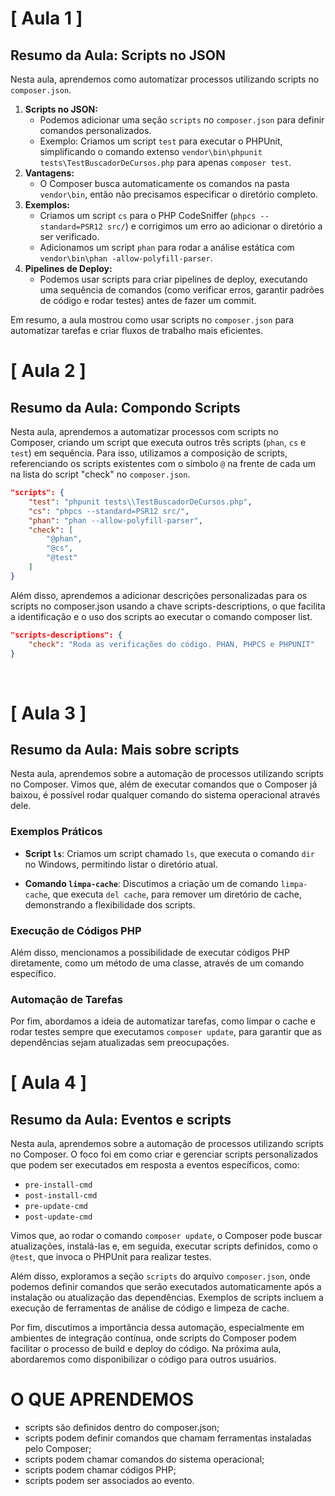 # [ Aula 1 ]
## Resumo da Aula: Scripts no JSON

Nesta aula, aprendemos como automatizar processos utilizando scripts no `composer.json`.

1.  **Scripts no JSON:**
    *   Podemos adicionar uma seção `scripts` no `composer.json` para definir comandos personalizados.
    *   Exemplo: Criamos um script `test` para executar o PHPUnit, simplificando o comando extenso `vendor\bin\phpunit tests\TestBuscadorDeCursos.php` para apenas `composer test`.
2.  **Vantagens:**
    *   O Composer busca automaticamente os comandos na pasta `vendor\bin`, então não precisamos especificar o diretório completo.
3.  **Exemplos:**
    *   Criamos um script `cs` para o PHP CodeSniffer (`phpcs --standard=PSR12 src/`) e corrigimos um erro ao adicionar o diretório a ser verificado.
    *   Adicionamos um script `phan` para rodar a análise estática com `vendor\bin\phan -allow-polyfill-parser`.
4.  **Pipelines de Deploy:**
    *   Podemos usar scripts para criar pipelines de deploy, executando uma sequência de comandos (como verificar erros, garantir padrões de código e rodar testes) antes de fazer um commit.

Em resumo, a aula mostrou como usar scripts no `composer.json` para automatizar tarefas e criar fluxos de trabalho mais eficientes.
<br>

# [ Aula 2 ]
## Resumo da Aula: Compondo Scripts

Nesta aula, aprendemos a automatizar processos com scripts no Composer, criando um script que executa outros três scripts (`phan`, `cs` e `test`) em sequência. Para isso, utilizamos a composição de scripts, referenciando os scripts existentes com o símbolo `@` na frente de cada um na lista do script "check" no `composer.json`.

```json
"scripts": {
    "test": "phpunit tests\\TestBuscadorDeCursos.php",
    "cs": "phpcs --standard=PSR12 src/",
    "phan": "phan --allow-polyfill-parser",
    "check": [
        "@phan",
        "@cs",
        "@test"
    ]
}
```

Além disso, aprendemos a adicionar descrições personalizadas para os scripts no composer.json usando a chave scripts-descriptions, o que facilita a identificação e o uso dos scripts ao executar o comando composer list.

```json
"scripts-descriptions": {
    "check": "Roda as verificações do código. PHAN, PHPCS e PHPUNIT"
}
```
<br>

# [ Aula 3 ]
## Resumo da Aula: Mais sobre scripts

Nesta aula, aprendemos sobre a automação de processos utilizando scripts no Composer. Vimos que, além de executar comandos que o Composer já baixou, é possível rodar qualquer comando do sistema operacional através dele.

### Exemplos Práticos

- **Script `ls`**: Criamos um script chamado `ls`, que executa o comando `dir` no Windows, permitindo listar o diretório atual.
  
- **Comando `limpa-cache`**: Discutimos a criação um de comando `limpa-cache`, que executa `del cache`, para remover um diretório de cache, demonstrando a flexibilidade dos scripts.

### Execução de Códigos PHP

Além disso, mencionamos a possibilidade de executar códigos PHP diretamente, como um método de uma classe, através de um comando específico.

### Automação de Tarefas

Por fim, abordamos a ideia de automatizar tarefas, como limpar o cache e rodar testes sempre que executamos `composer update`, para garantir que as dependências sejam atualizadas sem preocupações.
<br>

# [ Aula 4 ]
## Resumo da Aula: Eventos e scripts

Nesta aula, aprendemos sobre a automação de processos utilizando scripts no Composer. O foco foi em como criar e gerenciar scripts personalizados que podem ser executados em resposta a eventos específicos, como:

- `pre-install-cmd`
- `post-install-cmd`
- `pre-update-cmd`
- `post-update-cmd`

Vimos que, ao rodar o comando `composer update`, o Composer pode buscar atualizações, instalá-las e, em seguida, executar scripts definidos, como o `@test`, que invoca o PHPUnit para realizar testes.

Além disso, exploramos a seção `scripts` do arquivo `composer.json`, onde podemos definir comandos que serão executados automaticamente após a instalação ou atualização das dependências. Exemplos de scripts incluem a execução de ferramentas de análise de código e limpeza de cache.

Por fim, discutimos a importância dessa automação, especialmente em ambientes de integração contínua, onde scripts do Composer podem facilitar o processo de build e deploy do código. Na próxima aula, abordaremos como disponibilizar o código para outros usuários.
<br>

# O QUE APRENDEMOS

- scripts são definidos dentro do composer.json;
- scripts podem definir comandos que chamam ferramentas instaladas pelo Composer;
- scripts podem chamar comandos do sistema operacional;
- scripts podem chamar códigos PHP;
- scripts podem ser associados ao evento.